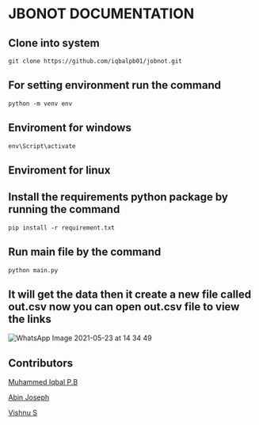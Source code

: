 # JBONOT DOCUMENTATION 


## Clone into system 

```
git clone https://github.com/iqbalpb01/jobnot.git
```
## For setting environment run the command

```
python -m venv env
```



## Enviroment for windows

```
env\Script\activate
```
## Enviroment for linux

## Install the requirements python package by running the command

```
pip install -r requirement.txt
```

## Run main file by the command 

```
python main.py
```

## It will get the data then it create a new file called out.csv now you can open out.csv file to view the links 

![WhatsApp Image 2021-05-23 at 14 34 49](https://user-images.githubusercontent.com/84258889/119254520-69f42180-bbd4-11eb-801e-1402e85aa6da.jpeg)


## Contributors

[Muhammed Iqbal P.B
](https://github.com/iqbalpb01)

[Abin Joseph](https://github.com/abjs)

[Vishnu S](https://github.com/vishnu510412)
